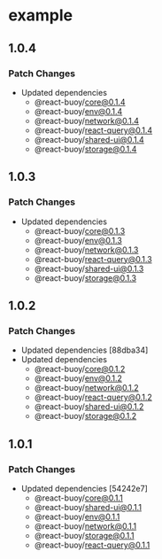 # example

## 1.0.4

### Patch Changes

- Updated dependencies
  - @react-buoy/core@0.1.4
  - @react-buoy/env@0.1.4
  - @react-buoy/network@0.1.4
  - @react-buoy/react-query@0.1.4
  - @react-buoy/shared-ui@0.1.4
  - @react-buoy/storage@0.1.4

## 1.0.3

### Patch Changes

- Updated dependencies
  - @react-buoy/core@0.1.3
  - @react-buoy/env@0.1.3
  - @react-buoy/network@0.1.3
  - @react-buoy/react-query@0.1.3
  - @react-buoy/shared-ui@0.1.3
  - @react-buoy/storage@0.1.3

## 1.0.2

### Patch Changes

- Updated dependencies [88dba34]
- Updated dependencies
  - @react-buoy/core@0.1.2
  - @react-buoy/env@0.1.2
  - @react-buoy/network@0.1.2
  - @react-buoy/react-query@0.1.2
  - @react-buoy/shared-ui@0.1.2
  - @react-buoy/storage@0.1.2

## 1.0.1

### Patch Changes

- Updated dependencies [54242e7]
  - @react-buoy/core@0.1.1
  - @react-buoy/shared-ui@0.1.1
  - @react-buoy/env@0.1.1
  - @react-buoy/network@0.1.1
  - @react-buoy/storage@0.1.1
  - @react-buoy/react-query@0.1.1
